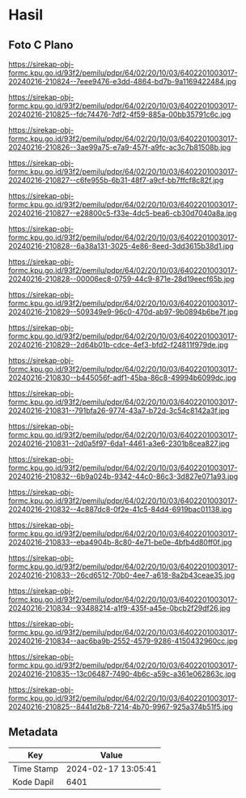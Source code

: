 # Hasil

## Foto C Plano

https://sirekap-obj-formc.kpu.go.id/93f2/pemilu/pdpr/64/02/20/10/03/6402201003017-20240216-210824--7eee9476-e3dd-4864-bd7b-9a1169422484.jpg

https://sirekap-obj-formc.kpu.go.id/93f2/pemilu/pdpr/64/02/20/10/03/6402201003017-20240216-210825--fdc74476-7df2-4f59-885a-00bb35791c6c.jpg

https://sirekap-obj-formc.kpu.go.id/93f2/pemilu/pdpr/64/02/20/10/03/6402201003017-20240216-210826--3ae99a75-e7a9-457f-a9fc-ac3c7b81508b.jpg

https://sirekap-obj-formc.kpu.go.id/93f2/pemilu/pdpr/64/02/20/10/03/6402201003017-20240216-210827--c6fe955b-6b31-48f7-a9cf-bb7ffcf8c82f.jpg

https://sirekap-obj-formc.kpu.go.id/93f2/pemilu/pdpr/64/02/20/10/03/6402201003017-20240216-210827--e28800c5-f33e-4dc5-bea6-cb30d7040a8a.jpg

https://sirekap-obj-formc.kpu.go.id/93f2/pemilu/pdpr/64/02/20/10/03/6402201003017-20240216-210828--6a38a131-3025-4e86-8eed-3dd3615b38d1.jpg

https://sirekap-obj-formc.kpu.go.id/93f2/pemilu/pdpr/64/02/20/10/03/6402201003017-20240216-210828--00006ec8-0759-44c9-871e-28d19eecf65b.jpg

https://sirekap-obj-formc.kpu.go.id/93f2/pemilu/pdpr/64/02/20/10/03/6402201003017-20240216-210829--509349e9-96c0-470d-ab97-9b0894b6be7f.jpg

https://sirekap-obj-formc.kpu.go.id/93f2/pemilu/pdpr/64/02/20/10/03/6402201003017-20240216-210829--2d64b01b-cdce-4ef3-bfd2-f24811f979de.jpg

https://sirekap-obj-formc.kpu.go.id/93f2/pemilu/pdpr/64/02/20/10/03/6402201003017-20240216-210830--b445056f-adf1-45ba-86c8-49994b6099dc.jpg

https://sirekap-obj-formc.kpu.go.id/93f2/pemilu/pdpr/64/02/20/10/03/6402201003017-20240216-210831--791bfa26-9774-43a7-b72d-3c54c8142a3f.jpg

https://sirekap-obj-formc.kpu.go.id/93f2/pemilu/pdpr/64/02/20/10/03/6402201003017-20240216-210831--2d0a5f97-6da1-4461-a3e6-2301b8cea827.jpg

https://sirekap-obj-formc.kpu.go.id/93f2/pemilu/pdpr/64/02/20/10/03/6402201003017-20240216-210832--6b9a024b-9342-44c0-86c3-3d827e071a93.jpg

https://sirekap-obj-formc.kpu.go.id/93f2/pemilu/pdpr/64/02/20/10/03/6402201003017-20240216-210832--4c887dc8-0f2e-41c5-84d4-6919bac01138.jpg

https://sirekap-obj-formc.kpu.go.id/93f2/pemilu/pdpr/64/02/20/10/03/6402201003017-20240216-210833--eba4904b-8c80-4e71-be0e-4bfb4d80ff0f.jpg

https://sirekap-obj-formc.kpu.go.id/93f2/pemilu/pdpr/64/02/20/10/03/6402201003017-20240216-210833--26cd6512-70b0-4ee7-a618-8a2b43ceae35.jpg

https://sirekap-obj-formc.kpu.go.id/93f2/pemilu/pdpr/64/02/20/10/03/6402201003017-20240216-210834--93488214-a1f9-435f-a45e-0bcb2f29df26.jpg

https://sirekap-obj-formc.kpu.go.id/93f2/pemilu/pdpr/64/02/20/10/03/6402201003017-20240216-210834--aac6ba9b-2552-4579-9286-4150432960cc.jpg

https://sirekap-obj-formc.kpu.go.id/93f2/pemilu/pdpr/64/02/20/10/03/6402201003017-20240216-210835--13c06487-7490-4b6c-a59c-a361e062863c.jpg

https://sirekap-obj-formc.kpu.go.id/93f2/pemilu/pdpr/64/02/20/10/03/6402201003017-20240216-210825--8441d2b8-7214-4b70-9967-925a374b51f5.jpg


## Metadata

| Key        | Value               |
| ---------- | ------------------- |
| Time Stamp | 2024-02-17 13:05:41 |
| Kode Dapil | 6401                |



